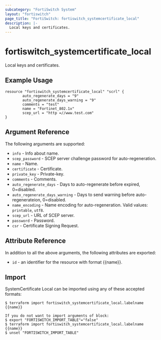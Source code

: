 ```yaml
---
subcategory: "FortiSwitch System"
layout: "fortiswitch"
page_title: "FortiSwitch: fortiswitch_systemcertificate_local"
description: |-
  Local keys and certificates.
---
```


# fortiswitch_systemcertificate_local
Local keys and certificates.

## Example Usage

```hcl
resource "fortiswitch_systemcertificate_local" "scrl" {
        auto_regenerate_days = "9"
        auto_regenerate_days_warning = "9"
        comments = "test"
        name = "Fortinet_802.1x"
        scep_url = "http =//www.test.com"
}
```

## Argument Reference

The following arguments are supported:

* `info` - Info about name.
* `scep_password` - SCEP server challenge password for auto-regeneration.
* `name` - Name.
* `certificate` - Certificate.
* `private_key` - Private-key.
* `comments` - Comments.
* `auto_regenerate_days` - Days to auto-regenerate before expired, 0=disabled.
* `auto_regenerate_days_warning` - Days to send warning before auto-regenerateion, 0=disabled.
* `name_encoding` - Name encoding for auto-regeneration. Valid values: `printable`, `utf8`.
* `scep_url` - URL of SCEP server.
* `password` - Password.
* `csr` - Certificate Signing Request.


## Attribute Reference

In addition to all the above arguments, the following attributes are exported:
* `id` - an identifier for the resource with format {{name}}.

## Import

SystemCertificate Local can be imported using any of these accepted formats:
```
$ terraform import fortiswitch_systemcertificate_local.labelname {{name}}

If you do not want to import arguments of block:
$ export "FORTISWITCH_IMPORT_TABLE"="false"
$ terraform import fortiswitch_systemcertificate_local.labelname {{name}}
$ unset "FORTISWITCH_IMPORT_TABLE"
```
